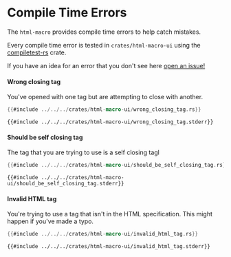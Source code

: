 # Compile Time Errors

The `html-macro` provides compile time errors to help catch mistakes.

Every compile time error is tested in `crates/html-macro-ui` using the [compiletest-rs](https://github.com/laumann/compiletest-rs)
crate.

If you have an idea for an error that you don't see here [open an issue!](https://github.com/chinedufn/percy/issues/new)

#### Wrong closing tag

You've opened with one tag but are attempting to close with another.

```rust
{{#include ../../../crates/html-macro-ui/wrong_closing_tag.rs}}
```

```
{{#include ../../../crates/html-macro-ui/wrong_closing_tag.stderr}}
```

#### Should be self closing tag

The tag that you are trying to use is a self closing tagl

```rust
{{#include ../../../crates/html-macro-ui/should_be_self_closing_tag.rs}}
```

```
{{#include ../../../crates/html-macro-ui/should_be_self_closing_tag.stderr}}
```

#### Invalid HTML tag

You're trying to use a tag that isn't in the HTML specification.
This might happen if you've made a typo.

```rust
{{#include ../../../crates/html-macro-ui/invalid_html_tag.rs}}
```

```
{{#include ../../../crates/html-macro-ui/invalid_html_tag.stderr}}
```
